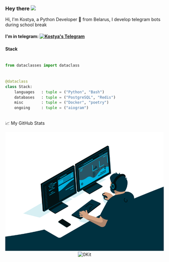 ### Hey there <img src="https://media.giphy.com/media/hvRJCLFzcasrR4ia7z/giphy.gif" width="25px">


Hi, I'm Kostya, a Python Developer 🚀 from Belarus, I develop telegram bots during school break

<h4> I'm in telegram: 
  <a href="https://t.me/Forzend">
    <img alt="Kostya's Telegram" width="22px" src="https://cdn.jsdelivr.net/npm/simple-icons@v3/icons/telegram.svg" />
  </a>
</h4>
<h3>

<h4> Stack </h4>

```python
​
from dataclasses import dataclass


@dataclass
class Stack:
    languages   : tuple = ("Python", "Bash")
    databases   : tuple = ("PostgreSQL", "Redis")
    misc        : tuple = ("Docker", "poetry")
    ongoing     : tuple = ("aiogram")
​
```
</h3>


📈 My GitHub Stats
<div align="center">
  <img max-width="400" src="https://github.com/0Kit/0Kit/blob/main/code.gif" />
  <img src="https://github-readme-stats.vercel.app/api?username=0Kit&show_icons=true&theme=gotham" alt="0Kit" />
</div>

